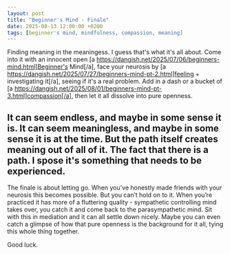 ```yaml
---
layout: post
title: "Beginner's Mind - Finale"
date: 2025-08-13 12:00:00 +0200
tags: [beginner's mind, mindfulness, compassion, meaning]
---
```


Finding meaning in the meaningess. I guess that's what it's all about. Come into it with an innocent open [a https://dangish.net/2025/07/06/beginners-mind.html]Beginner's Mind[/a], face your neurosis by [a https://dangish.net/2025/07/27/beginners-mind-pt-2.html]feeling + investigating it[/a], seeing if it's a real problem. Add in a dash or a bucket of [a https://dangish.net/2025/08/01/beginners-mind-pt-3.html]compassion[/a], then let it all dissolve into pure openness.

It can seem endless, and maybe in some sense it is. It can seem meaningless, and maybe in some sense it is at the time. But the path itself creates meaning out of all of it. The fact that there is a path. I spose it's something that needs to be experienced.
----
The finale is about letting go. When you’ve honestly made friends with your neurosis this becomes possible. But you can’t hold on to it. When you’re practiced it has more of a fluttering quality - sympathetic controlling mind takes over, you catch it and come back to the parasympathetic mind. Sit with this in mediation and it can all settle down nicely. Maybe you can even catch a glimpse of how that pure openness is the background for it all, tying this whole thing together.

Good luck.


